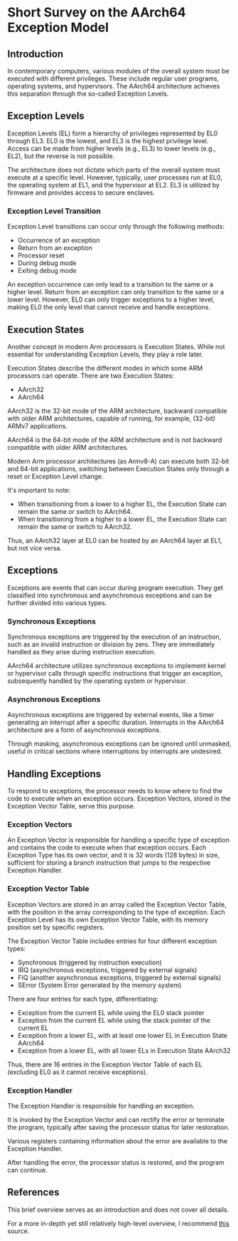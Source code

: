 # Short Survey on the AArch64 Exception Model

## Introduction
In contemporary computers, various modules of the overall system must be executed with different privileges.
These include regular user programs, operating systems, and hypervisors.
The AArch64 architecture achieves this separation through the so-called Exception Levels.

## Exception Levels
Exception Levels (EL) form a hierarchy of privileges represented by EL0 through EL3.
EL0 is the lowest, and EL3 is the highest privilege level.
Access can be made from higher levels (e.g., EL3) to lower levels (e.g., EL2), but the reverse is not possible.

The architecture does not dictate which parts of the overall system must execute at a specific level.
However, typically, user processes run at EL0, the operating system at EL1, and the hypervisor at EL2.
EL3 is utilized by firmware and provides access to secure enclaves.

### Exception Level Transition
Exception Level transitions can occur only through the following methods:
- Occurrence of an exception
- Return from an exception
- Processor reset
- During debug mode
- Exiting debug mode

An exception occurrence can only lead to a transition to the same or a higher level.
Return from an exception can only transition to the same or a lower level.
However, EL0 can only trigger exceptions to a higher level, making EL0 the only level that cannot receive and handle exceptions.

## Execution States
Another concept in modern Arm processors is Execution States.
While not essential for understanding Exception Levels, they play a role later.

Execution States describe the different modes in which some ARM processors can operate.
There are two Execution States:
- AArch32
- AArch64

AArch32 is the 32-bit mode of the ARM architecture, backward compatible with older ARM architectures, capable of running, for example, (32-bit) ARMv7 applications.

AArch64 is the 64-bit mode of the ARM architecture and is not backward compatible with older ARM architectures.

Modern Arm processor architectures (as Armv8-A) can execute both 32-bit and 64-bit applications, switching between Execution States only through a reset or Exception Level change.

It's important to note:
- When transitioning from a lower to a higher EL, the Execution State can remain the same or switch to AArch64.
- When transitioning from a higher to a lower EL, the Execution State can remain the same or switch to AArch32.

Thus, an AArch32 layer at EL0 can be hosted by an AArch64 layer at EL1, but not vice versa.

## Exceptions
Exceptions are events that can occur during program execution.
They get classified into synchronous and asynchronous exceptions and can be further divided into various types.

### Synchronous Exceptions
Synchronous exceptions are triggered by the execution of an instruction, such as an invalid instruction or division by zero.
They are immediately handled as they arise during instruction execution.

AArch64 architecture utilizes synchronous exceptions to implement kernel or hypervisor calls through specific instructions that trigger an exception, subsequently handled by the operating system or hypervisor.

### Asynchronous Exceptions
Asynchronous exceptions are triggered by external events, like a timer generating an interrupt after a specific duration.
Interrupts in the AArch64 architecture are a form of asynchronous exceptions.

Through masking, asynchronous exceptions can be ignored until unmasked, useful in critical sections where interruptions by interrupts are undesired.

## Handling Exceptions
To respond to exceptions, the processor needs to know where to find the code to execute when an exception occurs.
Exception Vectors, stored in the Exception Vector Table, serve this purpose.

### Exception Vectors
An Exception Vector is responsible for handling a specific type of exception and contains the code to execute when that exception occurs.
Each Exception Type has its own vector, and it is 32 words (128 bytes) in size, sufficient for storing a branch instruction that jumps to the respective Exception Handler.

### Exception Vector Table
Exception Vectors are stored in an array called the Exception Vector Table, with the position in the array corresponding to the type of exception.
Each Exception Level has its own Exception Vector Table, with its memory position set by specific registers.

The Exception Vector Table includes entries for four different exception types:
- Synchronous (triggered by instruction execution)
- IRQ (asynchronous exceptions, triggered by external signals)
- FIQ (another asynchronous exceptions, triggered by external signals)
- SError (System Error generated by the memory system)

There are four entries for each type, differentiating:
- Exception from the current EL while using the EL0 stack pointer
- Exception from the current EL while using the stack pointer of the current EL
- Exception from a lower EL, with at least one lower EL in Execution State AArch64
- Exception from a lower EL, with all lower ELs in Execution State AArch32

Thus, there are 16 entries in the Exception Vector Table of each EL (excluding EL0 as it cannot receive exceptions).

### Exception Handler
The Exception Handler is responsible for handling an exception.

It is invoked by the Exception Vector and can rectify the error or terminate the program, typically after saving the processor status for later restoration.

Various registers containing information about the error are available to the Exception Handler.

After handling the error, the processor status is restored, and the program can continue.

## References
This brief overview serves as an introduction and does not cover all details.

For a more in-depth yet still relatively high-level overview, I recommend [this](https://developer.arm.com/documentation/102412/0103) source.
